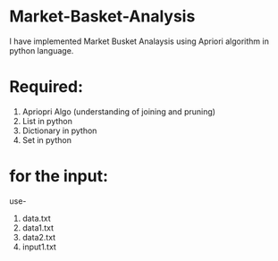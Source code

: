 # Market-Basket-Analysis

I have implemented Market Busket Analaysis using Apriori algorithm in python language. 
# Required: 
1. Apriopri Algo (understanding of joining and pruning)
2. List in python
3. Dictionary in python
4. Set in python

# for the input:
use-
  1. data.txt
  2. data1.txt
  3. data2.txt
  4. input1.txt 
